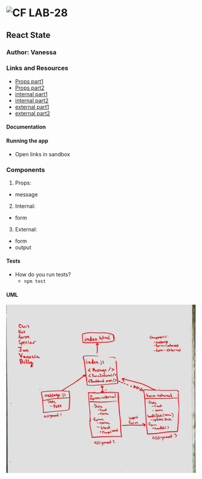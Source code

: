 ![CF](http://i.imgur.com/7v5ASc8.png) LAB-28
=================================================

## React State

### Author: Vanessa

### Links and Resources
* [Props part1](https://codesandbox.io/s/v3w7m9xzrl)
* [Props part2](https://codesandbox.io/s/1olzmnpn9q)
* [internal part1](https://codesandbox.io/s/j4w09oqr35)
* [internal part2](https://codesandbox.io/s/72rooy5k76)
* [external part1](https://codesandbox.io/s/3r39w25jxq)
* [external part2](https://codesandbox.io/s/rw7vwvn21o)

#### Documentation


#### Running the app
* Open links in sandbox

### Components
1. Props:
* message

2. Internal:
* form

3. External:
* form
* output

#### Tests
* How do you run tests?
  * `npm test`


#### UML
![UML](./state-uml.jpg)
